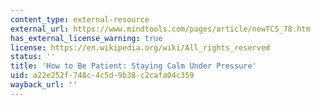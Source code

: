 ```yaml
---
content_type: external-resource
external_url: https://www.mindtools.com/pages/article/newTCS_78.htm
has_external_license_warning: true
license: https://en.wikipedia.org/wiki/All_rights_reserved
status: ''
title: 'How to Be Patient: Staying Calm Under Pressure'
uid: a22e252f-748c-4c5d-9b38-c2cafa04c359
wayback_url: ''
---
```

